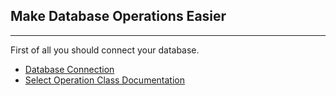 ## Make Database Operations Easier
___

First of all you should connect your database.

- [Database Connection](./src/connection/README.md)
- [Select Operation Class Documentation](./src/select_process/README.md)